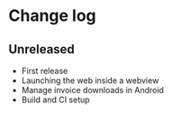 # Change log

## Unreleased

- First release
- Launching the web inside a webview
- Manage invoice downloads in Android
- Build and CI setup


